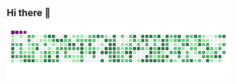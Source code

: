 ## Hi there 👋

![snake gif](https://github.com/JamesYoss/JamesYoss/blob/output/github-contribution-grid-snake.gif)
